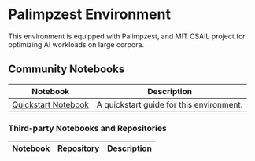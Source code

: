 
# Palimpzest Environment

This environment is equipped with Palimpzest, and MIT CSAIL project for optimizing AI workloads on large corpora.

## Community Notebooks

| Notebook | Description |
| -------- | ----------- |
| [Quickstart Notebook](./quickstart.ipynb) | A quickstart guide for this environment. |

### Third-party Notebooks and Repositories

| Notebook | Repository | Description |
| -------- | ---------- | ----------- |

